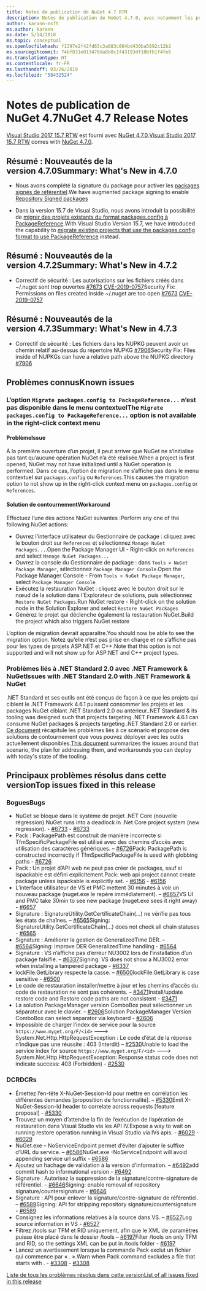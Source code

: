 ```yaml
---
title: Notes de publication de NuGet 4.7 RTM
description: Notes de publication de NuGet 4.7.0, avec notamment les problèmes connus, les résolutions de bogues, les fonctionnalités ajoutées et les DCR.
author: karann-msft
ms.author: karann
ms.date: 5/14/2018
ms.topic: conceptual
ms.openlocfilehash: f1397e2f42fd65c3a883c864bd430ba5892c12b2
ms.sourcegitcommit: 74bf831e013470da8b0c1f43193df10bfb1f4fe6
ms.translationtype: HT
ms.contentlocale: fr-FR
ms.lasthandoff: 03/26/2019
ms.locfileid: "58432524"
---
```

# <a name="nuget-47-release-notes"></a><span data-ttu-id="3f983-103">Notes de publication de NuGet 4.7</span><span class="sxs-lookup"><span data-stu-id="3f983-103">NuGet 4.7 Release Notes</span></span>

<span data-ttu-id="3f983-104">[Visual Studio 2017 15.7 RTW](https://www.visualstudio.com/news/releasenotes/vs2017-relnotes) est fourni avec [NuGet 4.7.0](https://dist.nuget.org/win-x86-commandline/v4.7.0/nuget.exe).</span><span class="sxs-lookup"><span data-stu-id="3f983-104">[Visual Studio 2017 15.7 RTW](https://www.visualstudio.com/news/releasenotes/vs2017-relnotes) comes with [NuGet 4.7.0](https://dist.nuget.org/win-x86-commandline/v4.7.0/nuget.exe).</span></span>

## <a name="summary-whats-new-in-470"></a><span data-ttu-id="3f983-105">Résumé : Nouveautés de la version 4.7.0</span><span class="sxs-lookup"><span data-stu-id="3f983-105">Summary: What's New in 4.7.0</span></span>

* <span data-ttu-id="3f983-106">Nous avons complété la signature du package pour activer les [packages signés de référentiel](https://github.com/NuGet/Home/wiki/Repository-Signatures).</span><span class="sxs-lookup"><span data-stu-id="3f983-106">We have augmented package signing to enable [Repository Signed packages](https://github.com/NuGet/Home/wiki/Repository-Signatures)</span></span>

* <span data-ttu-id="3f983-107">Dans la version 15.7 de Visual Studio, nous avons introduit la possibilité de [migrer des projets existants du format packages.config à PackageReference](https://docs.microsoft.com/en-us/nuget/reference/migrate-packages-config-to-package-reference).</span><span class="sxs-lookup"><span data-stu-id="3f983-107">With Visual Studio Version 15.7, we have introduced the capability to [migrate existing projects that use the packages.config format to use PackageReference](https://docs.microsoft.com/en-us/nuget/reference/migrate-packages-config-to-package-reference) instead.</span></span>

## <a name="summary-whats-new-in-472"></a><span data-ttu-id="3f983-108">Résumé : Nouveautés de la version 4.7.2</span><span class="sxs-lookup"><span data-stu-id="3f983-108">Summary: What's New in 4.7.2</span></span>

* <span data-ttu-id="3f983-109">Correctif de sécurité : Les autorisations sur les fichiers créés dans ~/.nuget sont trop ouvertes [#7673](https://github.com/NuGet/Home/issues/7673) [CVE-2019-0757](https://portal.msrc.microsoft.com/en-us/security-guidance/advisory/CVE-2019-0757)</span><span class="sxs-lookup"><span data-stu-id="3f983-109">Security Fix: Permissions on files created inside ~/.nuget are too open [#7673](https://github.com/NuGet/Home/issues/7673) [CVE-2019-0757](https://portal.msrc.microsoft.com/en-us/security-guidance/advisory/CVE-2019-0757)</span></span>

## <a name="summary-whats-new-in-473"></a><span data-ttu-id="3f983-110">Résumé : Nouveautés de la version 4.7.3</span><span class="sxs-lookup"><span data-stu-id="3f983-110">Summary: What's New in 4.7.3</span></span>

* <span data-ttu-id="3f983-111">Correctif de sécurité : Les fichiers dans les NUPKG peuvent avoir un chemin relatif au-dessus du répertoire NUPKG [#7906](https://github.com/NuGet/Home/issues/7906)</span><span class="sxs-lookup"><span data-stu-id="3f983-111">Security Fix: Files inside of NUPKGs can have a relative path above the NUPKG directory [#7906](https://github.com/NuGet/Home/issues/7906)</span></span>

## <a name="known-issues"></a><span data-ttu-id="3f983-112">Problèmes connus</span><span class="sxs-lookup"><span data-stu-id="3f983-112">Known issues</span></span>

### <a name="the-migrate-packagesconfig-to-packagereference-option-is-not-available-in-the-right-click-context-menu"></a><span data-ttu-id="3f983-113">L’option `Migrate packages.config to PackageReference...` n’est pas disponible dans le menu contextuel</span><span class="sxs-lookup"><span data-stu-id="3f983-113">The `Migrate packages.config to PackageReference...` option is not available in the right-click context menu</span></span>

#### <a name="issue"></a><span data-ttu-id="3f983-114">Problème</span><span class="sxs-lookup"><span data-stu-id="3f983-114">Issue</span></span>

<span data-ttu-id="3f983-115">À la première ouverture d’un projet, il peut arriver que NuGet ne s’initialise pas tant qu’aucune opération NuGet n’a été réalisée.</span><span class="sxs-lookup"><span data-stu-id="3f983-115">When a project is first opened, NuGet may not have initialized until a NuGet operation is performed.</span></span> <span data-ttu-id="3f983-116">Dans ce cas, l’option de migration ne s’affiche pas dans le menu contextuel sur `packages.config` ou `References`.</span><span class="sxs-lookup"><span data-stu-id="3f983-116">This causes the migration option to not show up in the right-click context menu on `packages.config` or `References`.</span></span>

#### <a name="workaround"></a><span data-ttu-id="3f983-117">Solution de contournement</span><span class="sxs-lookup"><span data-stu-id="3f983-117">Workaround</span></span>

<span data-ttu-id="3f983-118">Effectuez l’une des actions NuGet suivantes :</span><span class="sxs-lookup"><span data-stu-id="3f983-118">Perform any one of the following NuGet actions:</span></span>
* <span data-ttu-id="3f983-119">Ouvrez l’interface utilisateur du Gestionnaire de package : cliquez avec le bouton droit sur `References` et sélectionnez `Manage NuGet Packages...`.</span><span class="sxs-lookup"><span data-stu-id="3f983-119">Open the Package Manager UI - Right-click on `References` and select `Manage NuGet Packages...`</span></span>
* <span data-ttu-id="3f983-120">Ouvrez la console du Gestionnaire de package : dans `Tools > NuGet Package Manager`, sélectionnez `Package Manager Console`.</span><span class="sxs-lookup"><span data-stu-id="3f983-120">Open the Package Manager Console - From `Tools > NuGet Package Manager`, select `Package Manager Console`</span></span>
* <span data-ttu-id="3f983-121">Exécutez la restauration NuGet : cliquez avec le bouton droit sur le nœud de la solution dans l’Explorateur de solutions, puis sélectionnez `Restore NuGet Packages`.</span><span class="sxs-lookup"><span data-stu-id="3f983-121">Run NuGet restore - Right-click on the solution node in the Solution Explorer and select `Restore NuGet Packages`</span></span>
* <span data-ttu-id="3f983-122">Générez le projet qui déclenche également la restauration NuGet.</span><span class="sxs-lookup"><span data-stu-id="3f983-122">Build the project which also triggers NuGet restore</span></span>

<span data-ttu-id="3f983-123">L’option de migration devrait apparaître.</span><span class="sxs-lookup"><span data-stu-id="3f983-123">You should now be able to see the migration option.</span></span> <span data-ttu-id="3f983-124">Notez qu’elle n’est pas prise en charge et ne s’affiche pas pour les types de projets ASP.NET et C++.</span><span class="sxs-lookup"><span data-stu-id="3f983-124">Note that this option is not supported and will not show up for ASP.NET and C++ project types.</span></span>

### <a name="issues-with-net-standard-20-with-net-framework--nuget"></a><span data-ttu-id="3f983-125">Problèmes liés à .NET Standard 2.0 avec .NET Framework & NuGet</span><span class="sxs-lookup"><span data-stu-id="3f983-125">Issues with .NET Standard 2.0 with .NET Framework & NuGet</span></span>

<span data-ttu-id="3f983-126">.NET Standard et ses outils ont été conçus de façon à ce que les projets qui ciblent le .NET Framework 4.6.1 puissent consommer les projets et les packages NuGet ciblant .NET Standard 2.0 ou antérieur.</span><span class="sxs-lookup"><span data-stu-id="3f983-126">.NET Standard & its tooling was designed such that projects targeting .NET Framework 4.6.1 can consume NuGet packages & projects targeting .NET Standard 2.0 or earlier.</span></span> <span data-ttu-id="3f983-127">[Ce document](https://github.com/dotnet/standard/issues/481) récapitule les problèmes liés à ce scénario et propose des solutions de contournement que vous pouvez déployer avec les outils actuellement disponibles.</span><span class="sxs-lookup"><span data-stu-id="3f983-127">[This document](https://github.com/dotnet/standard/issues/481) summarizes the issues around that scenario, the plan for addressing them, and workarounds you can deploy with today's state of the tooling.</span></span>

## <a name="top-issues-fixed-in-this-release"></a><span data-ttu-id="3f983-128">Principaux problèmes résolus dans cette version</span><span class="sxs-lookup"><span data-stu-id="3f983-128">Top issues fixed in this release</span></span>

### <a name="bugs"></a><span data-ttu-id="3f983-129">Bogues</span><span class="sxs-lookup"><span data-stu-id="3f983-129">Bugs</span></span>

* <span data-ttu-id="3f983-130">NuGet se bloque dans le système de projet .NET Core (nouvelle régression).</span><span class="sxs-lookup"><span data-stu-id="3f983-130">NuGet runs into a deadlock in .Net Core project system (new regression).</span></span><span data-ttu-id="3f983-131"> - [#6733](https://github.com/NuGet/Home/issues/6733)</span><span class="sxs-lookup"><span data-stu-id="3f983-131"> - [#6733](https://github.com/NuGet/Home/issues/6733)</span></span>
* <span data-ttu-id="3f983-132">Pack : PackagePath est construit de manière incorrecte si TfmSpecificPackageFile est utilisé avec des chemins d’accès avec utilisation des caractères génériques. – [#6726](https://github.com/NuGet/Home/issues/6726)</span><span class="sxs-lookup"><span data-stu-id="3f983-132">Pack: PackagePath is constructed incorrectly if TfmSpecificPackageFile is used with globbing paths - [#6726](https://github.com/NuGet/Home/issues/6726)</span></span>
* <span data-ttu-id="3f983-133">Pack : Un projet d’API web ne peut pas créer de packages, sauf si ispackable est défini explicitement.</span><span class="sxs-lookup"><span data-stu-id="3f983-133">Pack: web api project cannot create package unless ispackable is explicitly set.</span></span><span data-ttu-id="3f983-134"> - [#6156](https://github.com/NuGet/Home/issues/6156)</span><span class="sxs-lookup"><span data-stu-id="3f983-134"> - [#6156](https://github.com/NuGet/Home/issues/6156)</span></span>
* <span data-ttu-id="3f983-135">L’interface utilisateur de VS et PMC mettent 30 minutes à voir un nouveau package (nuget.exe le repère immédiatement). – [#6657](https://github.com/NuGet/Home/issues/6657)</span><span class="sxs-lookup"><span data-stu-id="3f983-135">VS UI and PMC take 30min to see new package (nuget.exe sees it right away) - [#6657](https://github.com/NuGet/Home/issues/6657)</span></span>
* <span data-ttu-id="3f983-136">Signature :  SignatureUtility.GetCertificateChain(...) ne vérifie pas tous les états de chaînes. – [#6565](https://github.com/NuGet/Home/issues/6565)</span><span class="sxs-lookup"><span data-stu-id="3f983-136">Signing:  SignatureUtility.GetCertificateChain(...) does not check all chain statuses - [#6565](https://github.com/NuGet/Home/issues/6565)</span></span>
* <span data-ttu-id="3f983-137">Signature : Améliorer la gestion de GeneralizedTime DER. – [#6564](https://github.com/NuGet/Home/issues/6564)</span><span class="sxs-lookup"><span data-stu-id="3f983-137">Signing:  improve DER GeneralizedTime handling - [#6564](https://github.com/NuGet/Home/issues/6564)</span></span>
* <span data-ttu-id="3f983-138">Signature : VS n’affiche pas d’erreur NU3002 lors de l’installation d’un package falsifié. – [#6337](https://github.com/NuGet/Home/issues/6337)</span><span class="sxs-lookup"><span data-stu-id="3f983-138">Signing: VS does not show a NU3002 error when installing a tampered package - [#6337](https://github.com/NuGet/Home/issues/6337)</span></span>
* <span data-ttu-id="3f983-139">lockFile.GetLibrary respecte la casse. – [#6500](https://github.com/NuGet/Home/issues/6500)</span><span class="sxs-lookup"><span data-stu-id="3f983-139">lockFile.GetLibrary is case sensitive - [#6500](https://github.com/NuGet/Home/issues/6500)</span></span>
* <span data-ttu-id="3f983-140">Le code de restauration installer/mettre à jour et les chemins d’accès du code de restauration ne sont pas cohérents. – [#3471](https://github.com/NuGet/Home/issues/3471)</span><span class="sxs-lookup"><span data-stu-id="3f983-140">Install/update restore code and Restore code paths are not consistent - [#3471](https://github.com/NuGet/Home/issues/3471)</span></span>
* <span data-ttu-id="3f983-141">La solution PackageManager version ComboBox peut sélectionner un séparateur avec le clavier. – [#2606](https://github.com/NuGet/Home/issues/2606)</span><span class="sxs-lookup"><span data-stu-id="3f983-141">Solution PackageManager Version ComboBox can select separator via keyboard - [#2606](https://github.com/NuGet/Home/issues/2606)</span></span>
* <span data-ttu-id="3f983-142">Impossible de charger l’index de service pour la source `https://www.myget.org/F/<id>` ---> System.Net.Http.HttpRequestException : Le code d’état de la réponse n’indique pas une réussite : 403 (Interdit) – [#2530](https://github.com/NuGet/Home/issues/2530)</span><span class="sxs-lookup"><span data-stu-id="3f983-142">Unable to load the service index for source `https://www.myget.org/F/<id>` ---> System.Net.Http.HttpRequestException: Response status code does not indicate success: 403 (Forbidden) - [#2530](https://github.com/NuGet/Home/issues/2530)</span></span>

### <a name="dcrs"></a><span data-ttu-id="3f983-143">DCR</span><span class="sxs-lookup"><span data-stu-id="3f983-143">DCRs</span></span>

* <span data-ttu-id="3f983-144">Émettez l’en-tête X-NuGet-Session-Id pour mettre en corrélation les différentes demandes [proposition de fonctionnalité]. – [#5330](https://github.com/NuGet/Home/issues/5330)</span><span class="sxs-lookup"><span data-stu-id="3f983-144">Emit X-NuGet-Session-Id header to correlate across requests [feature proposal] - [#5330](https://github.com/NuGet/Home/issues/5330)</span></span>
* <span data-ttu-id="3f983-145">Trouvez un moyen d’attendre la fin de l’exécution de l’opération de restauration dans Visual Studio via les API IV.</span><span class="sxs-lookup"><span data-stu-id="3f983-145">Expose a way to wait on running restore operation running in Visual Studio via IVs apis.</span></span><span data-ttu-id="3f983-146"> - [#6029](https://github.com/NuGet/Home/issues/6029)</span><span class="sxs-lookup"><span data-stu-id="3f983-146"> - [#6029](https://github.com/NuGet/Home/issues/6029)</span></span>
* <span data-ttu-id="3f983-147">NuGet.exe – NoServiceEndpoint permet d’éviter d’ajouter le suffixe d’URL du service. – [#6586](https://github.com/NuGet/Home/issues/6586)</span><span class="sxs-lookup"><span data-stu-id="3f983-147">NuGet.exe -NoServiceEndpoint will avoid appending service url suffix - [#6586](https://github.com/NuGet/Home/issues/6586)</span></span>
* <span data-ttu-id="3f983-148">Ajoutez un hachage de validation à la version d’information. – [#6492](https://github.com/NuGet/Home/issues/6492)</span><span class="sxs-lookup"><span data-stu-id="3f983-148">add commit hash to informational version - [#6492](https://github.com/NuGet/Home/issues/6492)</span></span>
* <span data-ttu-id="3f983-149">Signature : Autorisez la suppression de la signature/contre-signature de référentiel. – [#6646](https://github.com/NuGet/Home/issues/6646)</span><span class="sxs-lookup"><span data-stu-id="3f983-149">Signing:  enable removal of repository signature/countersignature - [#6646](https://github.com/NuGet/Home/issues/6646)</span></span>
* <span data-ttu-id="3f983-150">Signature :  API pour enlever la signature/contre-signature de référentiel. – [#6589](https://github.com/NuGet/Home/issues/6589)</span><span class="sxs-lookup"><span data-stu-id="3f983-150">Signing:  API for stripping repository signature/countersignature - [#6589](https://github.com/NuGet/Home/issues/6589)</span></span>
* <span data-ttu-id="3f983-151">Consignez les informations relatives à la source dans VS. – [#6527](https://github.com/NuGet/Home/issues/6527)</span><span class="sxs-lookup"><span data-stu-id="3f983-151">Log source information in VS - [#6527](https://github.com/NuGet/Home/issues/6527)</span></span>
* <span data-ttu-id="3f983-152">Filtrez /tools sur TFM et RID uniquement, afin que le XML de paramètres puisse être placé dans le dossier /tools – [#6197](https://github.com/NuGet/Home/issues/6197)</span><span class="sxs-lookup"><span data-stu-id="3f983-152">Filter /tools on only TFM and RID, so the settings XML can be put in /tools folder - [#6197](https://github.com/NuGet/Home/issues/6197)</span></span>
* <span data-ttu-id="3f983-153">Lancez un avertissement lorsque la commande Pack exclut un fichier qui commence par « . ».</span><span class="sxs-lookup"><span data-stu-id="3f983-153">Warn when Pack command excludes a file that starts with .</span></span><span data-ttu-id="3f983-154">  - [#3308](https://github.com/NuGet/Home/issues/3308)</span><span class="sxs-lookup"><span data-stu-id="3f983-154">  - [#3308](https://github.com/NuGet/Home/issues/3308)</span></span>

[<span data-ttu-id="3f983-155">Liste de tous les problèmes résolus dans cette version</span><span class="sxs-lookup"><span data-stu-id="3f983-155">List of all issues fixed in this release</span></span>](https://github.com/NuGet/Home/issues?q=is%3Aissue+is%3Aclosed+milestone%3A%224.7")
